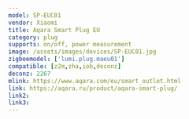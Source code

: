 ```yaml
---
model: SP-EUC01
vendor: Xiaomi
title: Aqara Smart Plug EU
category: plug
supports: on/off, power measurement
image: /assets/images/devices/SP-EUC01.jpg
zigbeemodel: ['lumi.plug.maeu01']
compatible: [z2m,zha,iob,deconz]
deconz: 2267
mlink: https://www.aqara.com/eu/smart_outlet.html
link: https://aqara.ru/product/aqara-smart-plug/
link2: 
link3: 
---
```



